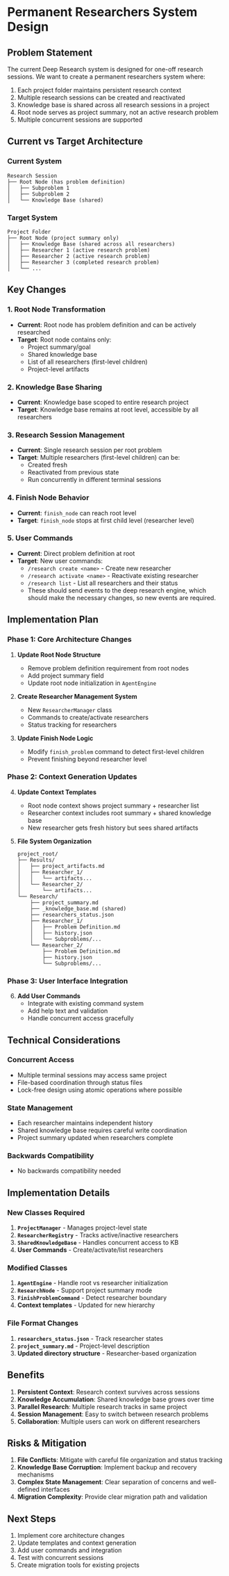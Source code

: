 # Permanent Researchers System Design

## Problem Statement

The current Deep Research system is designed for one-off research sessions. We want to create a permanent researchers system where:

1. Each project folder maintains persistent research context
2. Multiple research sessions can be created and reactivated
3. Knowledge base is shared across all research sessions in a project
4. Root node serves as project summary, not an active research problem
5. Multiple concurrent sessions are supported

## Current vs Target Architecture

### Current System
```
Research Session
├── Root Node (has problem definition)
│   ├── Subproblem 1
│   ├── Subproblem 2
│   └── Knowledge Base (shared)
```

### Target System
```
Project Folder
├── Root Node (project summary only)
│   ├── Knowledge Base (shared across all researchers)
│   ├── Researcher 1 (active research problem)
│   ├── Researcher 2 (active research problem)
│   ├── Researcher 3 (completed research problem)
│   └── ...
```

## Key Changes

### 1. Root Node Transformation
- **Current**: Root node has problem definition and can be actively researched
- **Target**: Root node contains only:
  - Project summary/goal
  - Shared knowledge base
  - List of all researchers (first-level children)
  - Project-level artifacts

### 2. Knowledge Base Sharing
- **Current**: Knowledge base scoped to entire research project
- **Target**: Knowledge base remains at root level, accessible by all researchers

### 3. Research Session Management
- **Current**: Single research session per root problem
- **Target**: Multiple researchers (first-level children) can be:
  - Created fresh
  - Reactivated from previous state
  - Run concurrently in different terminal sessions

### 4. Finish Node Behavior
- **Current**: `finish_node` can reach root level
- **Target**: `finish_node` stops at first child level (researcher level)

### 5. User Commands
- **Current**: Direct problem definition at root
- **Target**: New user commands:
  - `/research create <name>` - Create new researcher
  - `/research activate <name>` - Reactivate existing researcher
  - `/research list` - List all researchers and their status
  - These should send events to the deep research engine, which should make the necessary changes, so new events are required.

## Implementation Plan

### Phase 1: Core Architecture Changes

1. **Update Root Node Structure**
   - Remove problem definition requirement from root nodes
   - Add project summary field
   - Update root node initialization in `AgentEngine`

2. **Create Researcher Management System**
   - New `ResearcherManager` class
   - Commands to create/activate researchers
   - Status tracking for researchers

3. **Update Finish Node Logic**
   - Modify `finish_problem` command to detect first-level children
   - Prevent finishing beyond researcher level

### Phase 2: Context Generation Updates

4. **Update Context Templates**
   - Root node context shows project summary + researcher list
   - Researcher context includes root summary + shared knowledge base
   - New researcher gets fresh history but sees shared artifacts

5. **File System Organization**
   ```
   project_root/
   ├── Results/
   │   ├── project_artifacts.md
   │   ├── Researcher_1/
   │   │   └── artifacts...
   │   └── Researcher_2/
   │       └── artifacts...
   └── Research/
       ├── project_summary.md
       ├── _knowledge_base.md (shared)
       ├── researchers_status.json
       ├── Researcher_1/
       │   ├── Problem Definition.md
       │   ├── history.json
       │   └── Subproblems/...
       └── Researcher_2/
           ├── Problem Definition.md
           ├── history.json
           └── Subproblems/...
   ```

### Phase 3: User Interface Integration

6. **Add User Commands**
   - Integrate with existing command system
   - Add help text and validation
   - Handle concurrent access gracefully

## Technical Considerations

### Concurrent Access
- Multiple terminal sessions may access same project
- File-based coordination through status files
- Lock-free design using atomic operations where possible

### State Management
- Each researcher maintains independent history
- Shared knowledge base requires careful write coordination
- Project summary updated when researchers complete

### Backwards Compatibility
- No backwards compatibility needed

## Implementation Details

### New Classes Required

1. **`ProjectManager`** - Manages project-level state
2. **`ResearcherRegistry`** - Tracks active/inactive researchers
3. **`SharedKnowledgeBase`** - Handles concurrent access to KB
4. **User Commands** - Create/activate/list researchers

### Modified Classes

1. **`AgentEngine`** - Handle root vs researcher initialization
2. **`ResearchNode`** - Support project summary mode
3. **`FinishProblemCommand`** - Detect researcher boundary
4. **Context templates** - Updated for new hierarchy

### File Format Changes

1. **`researchers_status.json`** - Track researcher states
2. **`project_summary.md`** - Project-level description
3. **Updated directory structure** - Researcher-based organization

## Benefits

1. **Persistent Context**: Research context survives across sessions
2. **Knowledge Accumulation**: Shared knowledge base grows over time
3. **Parallel Research**: Multiple research tracks in same project
4. **Session Management**: Easy to switch between research problems
5. **Collaboration**: Multiple users can work on different researchers

## Risks & Mitigation

1. **File Conflicts**: Mitigate with careful file organization and status tracking
2. **Knowledge Base Corruption**: Implement backup and recovery mechanisms
3. **Complex State Management**: Clear separation of concerns and well-defined interfaces
4. **Migration Complexity**: Provide clear migration path and validation

## Next Steps

1. Implement core architecture changes
2. Update templates and context generation
3. Add user commands and integration
4. Test with concurrent sessions
5. Create migration tools for existing projects
